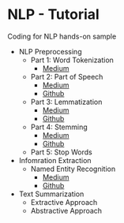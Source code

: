 # NLP - Tutorial
Coding for NLP hands-on sample
- NLP Preprocessing
	- Part 1: Word Tokenization
		- [Medium](https://medium.com/@makcedward/nlp-pipeline-word-tokenization-part-1-4b2b547e6a3)
	- Part 2: Part of Speech
		- [Medium](https://medium.com/@makcedward/nlp-pipeline-part-of-speech-part-2-b683c90e327d)
		- [Github](https://github.com/makcedward/nlp/blob/master/sample/nlp-part_of_speech.ipynb)
	- Part 3: Lemmatization
		- [Medium](https://medium.com/@makcedward/nlp-pipeline-lemmatization-part-3-4bfd7304957)
		- [Github](https://github.com/makcedward/nlp/blob/master/sample/nlp_lemmatization.ipynb)
	- Part 4: Stemming
		- [Medium](https://medium.com/@makcedward/nlp-pipeline-stemming-part-4-b60a319fd52)
		- [Github](https://github.com/makcedward/nlp/blob/master/sample/nlp-stemming.ipynb)
	- Part 5: Stop Words
- Infomration Extraction
	- Named Entity Recognition
		- [Medium](https://medium.com/@makcedward/named-entity-recognition-3fad3f53c91e)
		- [Github](https://github.com/makcedward/nlp/blob/master/sample/nlp-named_entity_recognition.ipynb)
- Text Summarization
	- Extractive Approach
	- Abstractive Approach